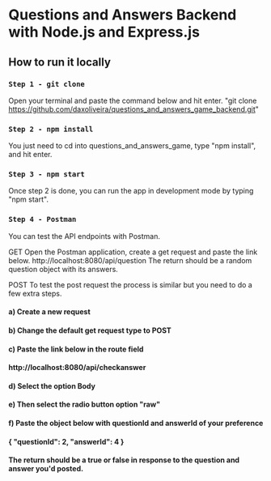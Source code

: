# Questions and Answers Backend with Node.js and Express.js

## How to run it locally

### `Step 1 - git clone`
Open your terminal and paste the command below and hit enter.
"git clone https://github.com/daxoliveira/questions_and_answers_game_backend.git"

### `Step 2 - npm install`
You just need to cd into questions_and_answers_game, type "npm install", and hit enter.

### `Step 3 - npm start`
Once step 2 is done, you can run the app in development mode by typing "npm start".

### `Step 4 - Postman`
You can test the API endpoints with Postman.

GET
Open the Postman application, create a get request and paste the link below. 
http://localhost:8080/api/question
The return should be a random question object with its answers.


POST
To test the post request the process is similar but you need to do a few extra steps. 
  #### a) Create a new request
  #### b) Change the default get request type to POST
  #### c) Paste the link below in the route field
  #### http://localhost:8080/api/checkanswer
  #### d) Select the option Body
  #### e) Then select the radio button option "raw"
  #### f) Paste the object below with questionId and answerId of your preference
  #### { "questionId": 2, "answerId": 4 }
  #### The return should be a true or false in response to the question and answer you'd posted.
